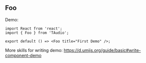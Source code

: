 ## Foo

Demo:

```tsx
import React from 'react';
import { Foo } from 'TAudio';

export default () => <Foo title="First Demo" />;
```

More skills for writing demo: https://d.umijs.org/guide/basic#write-component-demo
